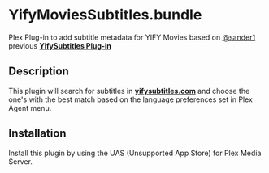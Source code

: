 # YifyMoviesSubtitles.bundle
Plex Plug-in to add subtitle metadata for YIFY Movies based on [@sander1](https://github.com/sander1) previous 
**[YifySubtitles Plug-in](https://github.com/sander1/YifySubtitles.bundle)** 

## Description
This plugin will search for subtitles in **[yifysubtitles.com](https://www.yifysubtitles.com)** and choose the one's with the 
best match based on the language preferences set in Plex Agent menu.

## Installation
Install this plugin by using the UAS (Unsupported App Store) for Plex Media Server.
